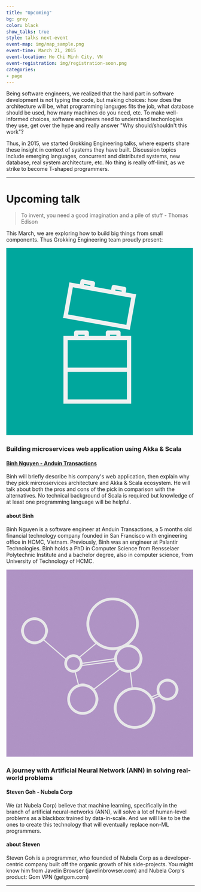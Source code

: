 ```yaml
---
title: "Upcoming"
bg: grey
color: black
show_talks: true
style: talks next-event
event-map: img/map_sample.png
event-time: March 21, 2015
event-location: Ho Chi Minh City, VN
event-registration: img/registration-soon.png
categories:
- page
---
```


Being software engineers, we realized that the hard part in software development is not typing the code, but making choices: how does the architecture will be, what programming languges fits the job, what database should be used, how many machines do you need, etc. To make well-informed choices, software engineers need to understand techonlogies they use, get over the hype and really answer "Why should/shouldn't this work"?

Thus, in 2015, we started Grokking Engineering talks, where experts share these insight in context of systems they have built. Discussion topics include emerging languages, concurrent and distributed systems, new database, real system architecture, etc. No thing is really off-limit, as we strike to become T-shaped programmers.

****

# Upcoming talk

> To invent, you need a good imagination and a pile of stuff - Thomas Edison

This March, we are exploring how to build big things from small components. Thus Grokking Engineering team proudly present:

![logo](img/talk-microservices.jpg)

### Building microservices web application using Akka & Scala

#### [Binh Nguyen - Anduin Transactions](https://anduintransact.com)

Binh will briefly describe his company's web application, then explain why they pick mircroservices architecture and Akka & Scala ecosystem. He will talk about both the pros and cons of the pick in comparison with the alternatives. No technical background of Scala is required but knowledge of at least one programming language will be helpful.

#### about Binh

Binh Nguyen is a software engineer at Anduin Transactions, a 5 months old financial technology company founded in San Francisco with engineering office in HCMC, Vietnam. Previously, Binh was an engineer at Palantir Technologies. Binh holds a PhD in Computer Science from Rensselaer Polytechnic Institute and a bachelor degree, also in computer science, from University of Technology of HCMC.

![logo](img/talk-nna.jpg)

### A journey with Artificial Neural Network (ANN) in solving real-world problems

#### Steven Goh - Nubela Corp

We (at Nubela Corp) believe that machine learning, specifically in the branch of artificial neural-networks (ANN), will solve a lot of human-level problems as a blackbox trained by data-in-scale. And we will like to be the ones to create this technology that will eventually replace non-ML programmers.

#### about Steven

Steven Goh is a programmer, who founded of Nubela Corp as a developer-centric company built off the organic growth of his side-projects.
You might know him from Javelin Browser (javelinbrowser.com) and Nubela Corp's product: Gom VPN (getgom.com)

*****
